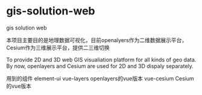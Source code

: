 # gis-solution-web
gis solution web

本项目主要目的是地理数据可视化，目前openalyers作为二维数据展示平台，Cesium作为三维展示平台，提供二三维切换

To provide 2D and 3D web GIS visualiation platform for all kinds of geo data.
By now, openlayers and Cesium are used for 2D and 3D dispaly separately.

用到的组件
element-ui
vue-layers openlayers的vue版本
vue-cesium Cesium的vue版本
